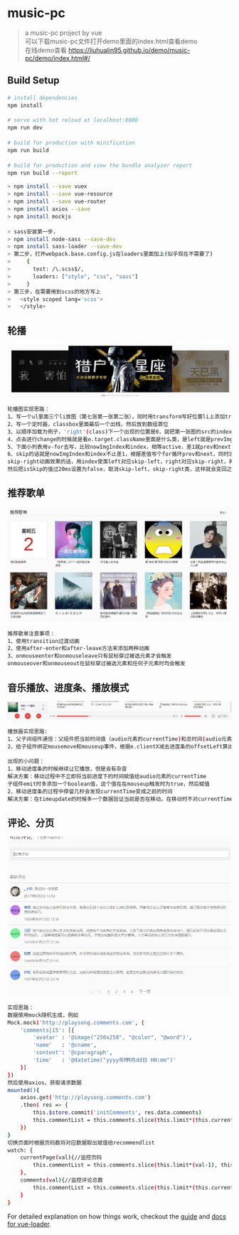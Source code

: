 # music-pc

> a music-pc project by vue<br>
> 可以下载music-pc文件打开demo里面的index.html查看demo<br>
> 在线demo查看 https://liuhualin95.github.io/demo/music-pc/demo/index.html#/

## Build Setup

``` bash
# install dependencies
npm install

# serve with hot reload at localhost:8080
npm run dev

# build for production with minification
npm run build

# build for production and view the bundle analyzer report
npm run build --report
```
``` bash
> npm install --save vuex
> npm install --save vue-resource
> npm install --save vue-router
> npm install axios --save
> npm install mockjs

> sass安装第一步，
> npm install node-sass --save-dev
> npm install sass-loader --save-dev
> 第二步，打开webpack.base.config.js在loaders里面加上(似乎现在不需要了)
>     {
>       test: /\.scss$/,
>       loaders: ["style", "css", "sass"]
>     }   
> 第三步，在需要用到scss的地方写上
> 	<style scoped lang='scss'>
> 	</style>
```

## 轮播
![轮播](https://github.com/liuhualin95/demo/blob/master/music-pc/pic/carousel.png)
``` bash
轮播图实现思路：
1、写一个ul里面三个li放图（第七张第一张第二张），同时用transform写好位置li上添加transition有个动态效果
2、写一个定时器，classbox里面最后一个出栈，然后放到数组首位
3、以顺序加载为例子，'right'(class)下一个出现的位置是0，就把第一张图的src的index替换为nextImgIndex，是1就把第二张图的src的index替换为nextImgIndex
4、点击进行change的时候就是看e.target.className里面是什么类，是left就是prevImg，是right就nextImg
5、下面小列表用v-for去写，比较nowImgIndex和index，相等active，差1就prev和next
6、skip的话就是nowImgIndex和index不止差1，根据差值写个for循环prev和next，同时设置isSkip为true，根据index添加skip-left，
skip-right动画效果的话，用index使类left对应skip-left，right对应skip-right，再写skip的transform的scale小一点，然后transition设置为none，
然后把isSkip的值过20ms设置为false，取消skip-left，skip-right类，这样就会变回之前的transform和transition了
```

## 推荐歌单
![推荐歌单](https://github.com/liuhualin95/demo/blob/master/music-pc/pic/recommend-list.png)
``` bash
推荐歌单注意事项：
1、使用transition过渡动画
2、使用after-enter和after-leave方法来添加两种动画
3、onmouseenter和onmouseleave只有鼠标穿过被选元素才会触发
onmouseover和onmouseout在鼠标穿过被选元素和任何子元素时均会触发
```

## 音乐播放、进度条、播放模式
![音乐播放](https://github.com/liuhualin95/demo/blob/master/music-pc/pic/footer.png)
``` bash
播放器实现思路:
1、父子间组件通信：父组件把当前时间值（audio元素的currentTime)和总时间(audio元素的duration)传给子组件，子组件根据比例去算出进度条和translateX的宽度
2、给子组件绑定mousemove和mouseup事件，根据e.clientX减去进度条的offsetLeft算出距离进度条最左边的距离moveWidth然后传递给父组件，父组件根据这个moveWidth和总宽度的比例求出当前进度下的时间，然后复制给audio元素的currentTime，skip同理move求出子组件传递给父组件的skipWidth

出现的小问题：
1、移动进度条的时候继续让它播放，但是会有杂音
解决方案：移动过程中不立即将当前进度下的时间赋值给audio元素的currentTime
子组件emit时多添加一个boolean值，这个值在在mouseup触发时为true，然后赋值
2、移动进度条的过程中停留几秒会发现currentTime变成之前的时间
解决方案：在timeupdate的时候多一个数据验证当前是否在移动，在移动时不对currentTime进行更新
```

## 评论、分页
![评论分页](https://github.com/liuhualin95/demo/blob/master/music-pc/pic/comments.png)
``` bash
实现思路：
数据使用mock随机生成，例如
Mock.mock('http://playsong.comments.com', {
	'comments|15': [{
    	'avatar' : '@image("250x250", "@color", "@word")',
        'name'   : '@cname',
        'content': '@cparagraph',
        'time'   : '@datetime("yyyy年MM月dd日 HH:mm")'
    }]
})
然后使用axios，获取请求数据
mounted(){
	axios.get('http://playsong.comments.com')
	.then( res => {
		this.$store.commit('initComments', res.data.comments)
		this.commentList = this.comments.slice(this.limit*(this.currentPage-1), this.limit*this.currentPage)
	})
}
切换页面时根据页码数将对应数据取出赋值给recommendlist
watch: {
	currentPage(val){//监控页码
		this.commentList = this.comments.slice(this.limit*(val-1), this.limit*val)
	},
	comments(val){//监控评论总数
		this.commentList = this.comments.slice(this.limit*(this.currentPage-1), this.limit*this.currentPage)
	}
}
```

For detailed explanation on how things work, checkout the [guide](http://vuejs-templates.github.io/webpack/) and [docs for vue-loader](http://vuejs.github.io/vue-loader).
